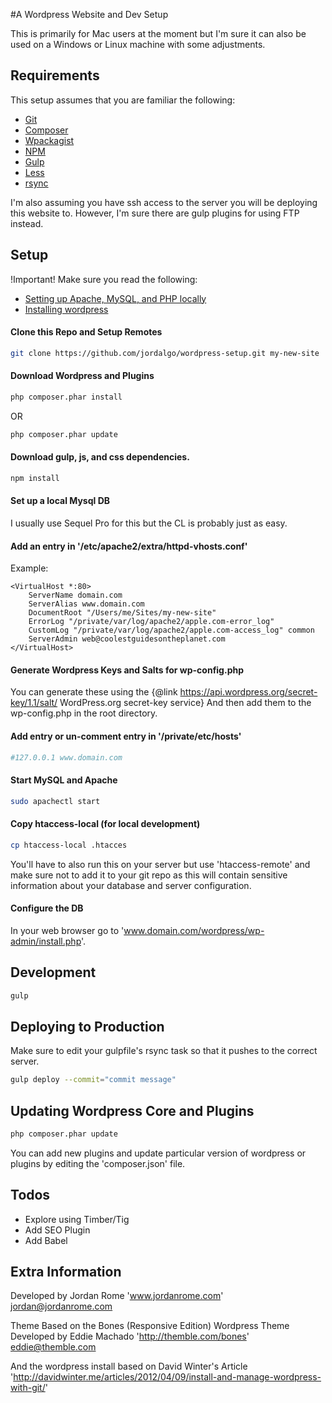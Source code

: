 #A Wordpress Website and Dev Setup

This is primarily for Mac users at the moment but I'm sure it can also be used on a Windows or Linux machine with some adjustments.

## Requirements

This setup assumes that you are familiar the following:
* [Git](https://git-scm.com/)
* [Composer](https://getcomposer.org/)
* [Wpackagist](http://wpackagist.org/)
* [NPM](https://www.npmjs.com/)
* [Gulp](http://gulpjs.com/)
* [Less](http://lesscss.org/)
* [rsync](http://linux.die.net/man/1/rsync)

I'm also assuming you have ssh access to the server you will be deploying this website to. However, I'm sure there are gulp plugins for using FTP instead.

## Setup

!Important! Make sure you read the following:
* [Setting up Apache, MySQL, and PHP locally](http://jason.pureconcepts.net/2012/10/install-apache-php-mysql-mac-os-x/)
* [Installing wordpress](https://codex.wordpress.org/Installing_WordPress)

#### Clone this Repo and Setup Remotes

```bash
git clone https://github.com/jordalgo/wordpress-setup.git my-new-site
```

#### Download Wordpress and Plugins

```bash
php composer.phar install
```

OR

```bash
php composer.phar update
```

#### Download gulp, js, and css dependencies.

```bash
npm install
```

#### Set up a local Mysql DB

I usually use Sequel Pro for this but the CL is probably just as easy.

#### Add an entry in '/etc/apache2/extra/httpd-vhosts.conf'

Example:
```
<VirtualHost *:80>
    ServerName domain.com
    ServerAlias www.domain.com
    DocumentRoot "/Users/me/Sites/my-new-site"
    ErrorLog "/private/var/log/apache2/apple.com-error_log"
    CustomLog "/private/var/log/apache2/apple.com-access_log" common
    ServerAdmin web@coolestguidesontheplanet.com
</VirtualHost>
```

#### Generate Wordpress Keys and Salts for wp-config.php

You can generate these using the {@link https://api.wordpress.org/secret-key/1.1/salt/ WordPress.org secret-key service}
And then add them to the wp-config.php in the root directory.

#### Add entry or un-comment entry in '/private/etc/hosts'

```bash
#127.0.0.1 www.domain.com
```

#### Start MySQL and Apache

```bash
sudo apachectl start
```

#### Copy htaccess-local (for local development)

```bash
cp htaccess-local .htacces
```

You'll have to also run this on your server but use 'htaccess-remote'
and make sure not to add it to your git repo as this will contain sensitive
information about your database and server configuration.

#### Configure the DB

In your web browser go to 'www.domain.com/wordpress/wp-admin/install.php'.

## Development

```bash
gulp
```

## Deploying to Production

Make sure to edit your gulpfile's rsync task so that it pushes to the correct server.

```bash
gulp deploy --commit="commit message"
```

## Updating Wordpress Core and Plugins

```bash
php composer.phar update
```

You can add new plugins and update particular version of wordpress or plugins
by editing the 'composer.json' file.

## Todos
* Explore using Timber/Tig
* Add SEO Plugin
* Add Babel

## Extra Information


Developed by Jordan Rome
'www.jordanrome.com'
jordan@jordanrome.com

Theme Based on the Bones (Responsive Edition) Wordpress Theme
Developed by Eddie Machado
'http://themble.com/bones'
eddie@themble.com

And the wordpress install based on
David Winter's Article
'http://davidwinter.me/articles/2012/04/09/install-and-manage-wordpress-with-git/'

